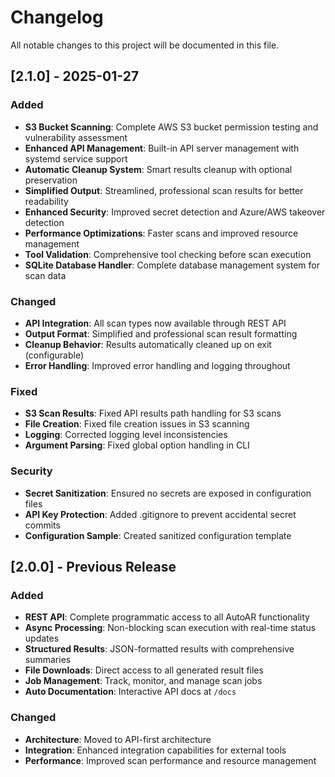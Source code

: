 # Changelog

All notable changes to this project will be documented in this file.

## [2.1.0] - 2025-01-27

### Added
- **S3 Bucket Scanning**: Complete AWS S3 bucket permission testing and vulnerability assessment
- **Enhanced API Management**: Built-in API server management with systemd service support
- **Automatic Cleanup System**: Smart results cleanup with optional preservation
- **Simplified Output**: Streamlined, professional scan results for better readability
- **Enhanced Security**: Improved secret detection and Azure/AWS takeover detection
- **Performance Optimizations**: Faster scans and improved resource management
- **Tool Validation**: Comprehensive tool checking before scan execution
- **SQLite Database Handler**: Complete database management system for scan data

### Changed
- **API Integration**: All scan types now available through REST API
- **Output Format**: Simplified and professional scan result formatting
- **Cleanup Behavior**: Results automatically cleaned up on exit (configurable)
- **Error Handling**: Improved error handling and logging throughout

### Fixed
- **S3 Scan Results**: Fixed API results path handling for S3 scans
- **File Creation**: Fixed file creation issues in S3 scanning
- **Logging**: Corrected logging level inconsistencies
- **Argument Parsing**: Fixed global option handling in CLI

### Security
- **Secret Sanitization**: Ensured no secrets are exposed in configuration files
- **API Key Protection**: Added .gitignore to prevent accidental secret commits
- **Configuration Sample**: Created sanitized configuration template

## [2.0.0] - Previous Release

### Added
- **REST API**: Complete programmatic access to all AutoAR functionality
- **Async Processing**: Non-blocking scan execution with real-time status updates
- **Structured Results**: JSON-formatted results with comprehensive summaries
- **File Downloads**: Direct access to all generated result files
- **Job Management**: Track, monitor, and manage scan jobs
- **Auto Documentation**: Interactive API docs at `/docs`

### Changed
- **Architecture**: Moved to API-first architecture
- **Integration**: Enhanced integration capabilities for external tools
- **Performance**: Improved scan performance and resource management
